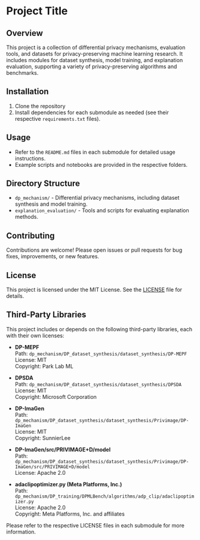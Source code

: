 # Project Title

## Overview
This project is a collection of differential privacy mechanisms, evaluation tools, and datasets for privacy-preserving machine learning research. It includes modules for dataset synthesis, model training, and explanation evaluation, supporting a variety of privacy-preserving algorithms and benchmarks.

## Installation
1. Clone the repository
2. Install dependencies for each submodule as needed (see their respective `requirements.txt` files).

## Usage
- Refer to the `README.md` files in each submodule for detailed usage instructions.
- Example scripts and notebooks are provided in the respective folders.

## Directory Structure
- `dp_mechanism/` - Differential privacy mechanisms, including dataset synthesis and model training.
- `explanation_evaluation/` - Tools and scripts for evaluating explanation methods.


## Contributing
Contributions are welcome! Please open issues or pull requests for bug fixes, improvements, or new features.

## License
This project is licensed under the MIT License. See the [LICENSE](LICENSE) file for details.

## Third-Party Libraries
This project includes or depends on the following third-party libraries, each with their own licenses:

- **DP-MEPF**  
  Path: `dp_mechanism/DP_dataset_synthesis/dataset_synthesis/DP-MEPF`  
  License: MIT  
  Copyright: Park Lab ML

- **DPSDA**  
  Path: `dp_mechanism/DP_dataset_synthesis/dataset_synthesis/DPSDA`  
  License: MIT  
  Copyright: Microsoft Corporation

- **DP-ImaGen**  
  Path: `dp_mechanism/DP_dataset_synthesis/dataset_synthesis/Privimage/DP-ImaGen`  
  License: MIT  
  Copyright: SunnierLee

- **DP-ImaGen/src/PRIVIMAGE+D/model**  
  Path: `dp_mechanism/DP_dataset_synthesis/dataset_synthesis/Privimage/DP-ImaGen/src/PRIVIMAGE+D/model`  
  License: Apache 2.0

- **adaclipoptimizer.py (Meta Platforms, Inc.)**  
  Path: `dp_mechanism/DP_training/DPMLBench/algorithms/adp_clip/adaclipoptimizer.py`  
  License: Apache 2.0  
  Copyright: Meta Platforms, Inc. and affiliates

Please refer to the respective LICENSE files in each submodule for more information. 